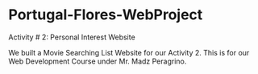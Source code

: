 # Portugal-Flores-WebProject
Activity # 2: Personal Interest Website

We built a Movie Searching List Website for our Activity 2. This is for our Web Development Course under Mr. Madz Peragrino.
